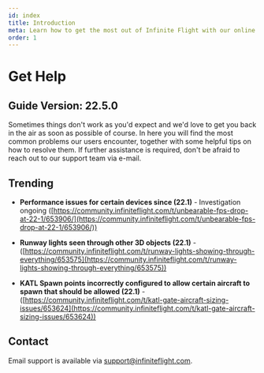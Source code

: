 ```yaml
---
id: index
title: Introduction
meta: Learn how to get the most out of Infinite Flight with our online documentation.
order: 1
---
```


# Get Help



## Guide Version: 22.5.0



Sometimes things don't work as you'd expect and we'd love to get you back in the air as soon as possible of course. In here you will find the most common problems our users encounter, together with some helpful tips on how to resolve them. If further assistance is required, don't be afraid to reach out to our support team via e-mail. 



## Trending

- **Performance issues for certain devices since (22.1)** - Investigation ongoing ([https://community.infiniteflight.com/t/unbearable-fps-drop-at-22-1/653906/](https://community.infiniteflight.com/t/unbearable-fps-drop-at-22-1/653906/))

- **Runway lights seen through other 3D objects (22.1)** - ([https://community.infiniteflight.com/t/runway-lights-showing-through-everything/653575](https://community.infiniteflight.com/t/runway-lights-showing-through-everything/653575))

- **KATL Spawn points incorrectly configured to allow certain aircraft to spawn that should be allowed (22.1)** - ([https://community.infiniteflight.com/t/katl-gate-aircraft-sizing-issues/653624](https://community.infiniteflight.com/t/katl-gate-aircraft-sizing-issues/653624))


## Contact

Email support is available via [support@infiniteflight.com](mailto:support@infiniteflight.com).

